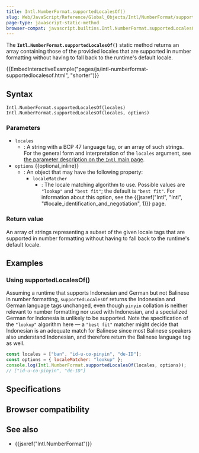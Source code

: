 ```yaml
---
title: Intl.NumberFormat.supportedLocalesOf()
slug: Web/JavaScript/Reference/Global_Objects/Intl/NumberFormat/supportedLocalesOf
page-type: javascript-static-method
browser-compat: javascript.builtins.Intl.NumberFormat.supportedLocalesOf
---
```




The **`Intl.NumberFormat.supportedLocalesOf()`** static method returns an array containing those of the provided locales that are supported in number formatting without having to fall back to the runtime's default locale.

{{EmbedInteractiveExample("pages/js/intl-numberformat-supportedlocalesof.html", "shorter")}}

## Syntax

```js-nolint
Intl.NumberFormat.supportedLocalesOf(locales)
Intl.NumberFormat.supportedLocalesOf(locales, options)
```

### Parameters

- `locales`
  - : A string with a BCP 47 language tag, or an array of such strings. For the general form and interpretation of the `locales` argument, see [the parameter description on the `Intl` main page](/Web/JavaScript/Reference/Global_Objects/Intl#locales_argument).
- `options` {{optional_inline}}
  - : An object that may have the following property:
    - `localeMatcher`
      - : The locale matching algorithm to use. Possible values are `"lookup"` and `"best fit"`; the default is `"best fit"`. For information about this option, see the {{jsxref("Intl", "Intl", "#locale_identification_and_negotiation", 1)}} page.

### Return value

An array of strings representing a subset of the given locale tags that are supported in number formatting without having to fall back to the runtime's default locale.

## Examples

### Using supportedLocalesOf()

Assuming a runtime that supports Indonesian and German but not Balinese in number formatting, `supportedLocalesOf` returns the Indonesian and German language tags unchanged, even though `pinyin` collation is neither relevant to number formatting nor used with Indonesian, and a specialized German for Indonesia is unlikely to be supported. Note the specification of the `"lookup"` algorithm here — a `"best fit"` matcher might decide that Indonesian is an adequate match for Balinese since most Balinese speakers also understand Indonesian, and therefore return the Balinese language tag as well.

```js
const locales = ["ban", "id-u-co-pinyin", "de-ID"];
const options = { localeMatcher: "lookup" };
console.log(Intl.NumberFormat.supportedLocalesOf(locales, options));
// ["id-u-co-pinyin", "de-ID"]
```

## Specifications



## Browser compatibility



## See also

- {{jsxref("Intl.NumberFormat")}}
